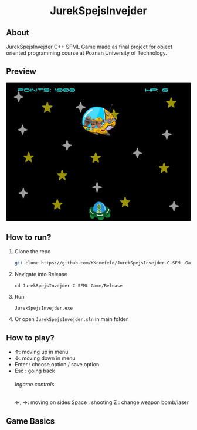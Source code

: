 <h1 align="center">
    JurekSpejsInvejder
</h1>

## About
JurekSpejsInvejder C++ SFML Game made as final project for object oriented programming course at Poznan University of Technology.

## Preview 
![ingame](./Screenshots/game.JPG)

## How to run?
1. Clone the repo
    ```sh
   git clone https://github.com/KKonefeld/JurekSpejsInvejder-C-SFML-Game.git
   ```
2. Navigate into Release
    ``` 
    cd JurekSpejsInvejder-C-SFML-Game/Release
    ```
3. Run
    ```
    JurekSpejsInvejder.exe
    ```
4. Or open ``` JurekSpejsInvejder.sln ``` in main folder

## How to play?
- &#8593;: moving up in menu
- &#8595;: moving down in menu
- Enter : choose option / save option
- Esc : going back
    ######  Ingame controls
    &#8592;, &#8594;: moving on sides
    Space : shooting
    Z : change weapon bomb/laser

## Game Basics

    

